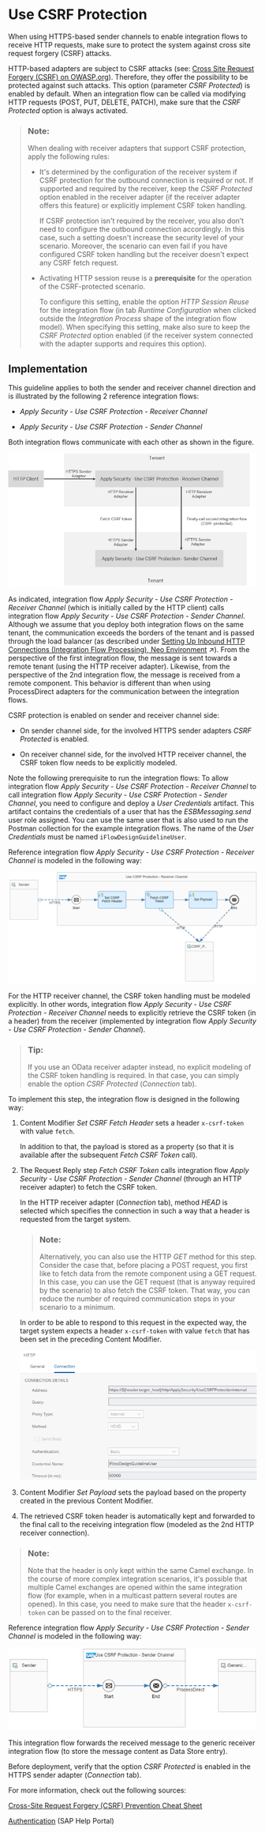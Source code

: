 <!-- loioa0765d56b6024f29a41a3a747f993499 -->

# Use CSRF Protection

When using HTTPS-based sender channels to enable integration flows to receive HTTP requests, make sure to protect the system against cross site request forgery \(CSRF\) attacks.

HTTP-based adapters are subject to CSRF attacks \(see: [Cross Site Request Forgery \(CSRF\) on OWASP.org](https://owasp.org/www-community/attacks/csrf)\). Therefore, they offer the possibility to be protected against such attacks. This option \(parameter *CSRF Protected*\) is enabled by default. When an integration flow can be called via modifying HTTP requests \(POST, PUT, DELETE, PATCH\), make sure that the *CSRF Protected* option is always activated.

> ### Note:  
> When dealing with receiver adapters that support CSRF protection, apply the following rules:
> 
> -   It's determined by the configuration of the receiver system if CSRF protection for the outbound connection is required or not. If supported and required by the receiver, keep the *CSRF Protected* option enabled in the receiver adapter \(if the receiver adapter offers this feature\) or explicitly implement CSRF token handling.
> 
>     If CSRF protection isn't required by the receiver, you also don’t need to configure the outbound connection accordingly. In this case, such a setting doesn't increase the security level of your scenario. Moreover, the scenario can even fail if you have configured CSRF token handling but the receiver doesn't expect any CSRF fetch request.
> 
> -   Activating HTTP session reuse is a **prerequisite** for the operation of the CSRF-protected scenario.
> 
>     To configure this setting, enable the option *HTTP Session Reuse* for the integration flow \(in tab *Runtime Configuration* when clicked outside the *Integration Process* shape of the integration flow model\). When specifying this setting, make also sure to keep the *CSRF Protected* option enabled \(if the receiver system connected with the adapter supports and requires this option\).



<a name="loioa0765d56b6024f29a41a3a747f993499__section_hk3_zbd_vkb"/>

## Implementation

This guideline applies to both the sender and receiver channel direction and is illustrated by the following 2 reference integration flows:

-   *Apply Security - Use CSRF Protection - Receiver Channel*

-   *Apply Security - Use CSRF Protection - Sender Channel*


Both integration flows communicate with each other as shown in the figure.

![](images/CSRF_Flows_1c47eb6.png)

As indicated, integration flow *Apply Security - Use CSRF Protection - Receiver Channel* \(which is initially called by the HTTP client\) calls integration flow *Apply Security - Use CSRF Protection - Sender Channel*. Although we assume that you deploy both integration flows on the same tenant, the communication exceeds the borders of the tenant and is passed through the load balancer \(as described under [Setting Up Inbound HTTP Connections (Integration Flow Processing), Neo Environment](https://help.sap.com/viewer/368c481cd6954bdfa5d0435479fd4eaf/Cloud/en-US/778c7e7835ff46408aafe0d499720dc7.html "You can use various sender adapters (for example, the SOAP adapters, the IDoc adapter, and the HTTP adapter) to connect the tenant to a sender system so that the sender can send messages to Cloud Integration over the HTTP protocol.") :arrow_upper_right:\). From the perspective of the first integration flow, the message is sent towards a remote tenant \(using the HTTP receiver adapter\). Likewise, from the perspective of the 2nd integration flow, the message is received from a remote component. This behavior is different than when using ProcessDirect adapters for the communication between the integration flows.

CSRF protection is enabled on sender and receiver channel side:

-   On sender channel side, for the involved HTTPS sender adapters *CSRF Protected* is enabled.

-   On receiver channel side, for the involved HTTP receiver channel, the CSRF token flow needs to be explicitly modeled.


Note the following prerequisite to run the integration flows: To allow integration flow *Apply Security - Use CSRF Protection - Receiver Channel* to call integration flow *Apply Security - Use CSRF Protection - Sender Channel*, you need to configure and deploy a *User Credentials* artifact. This artifact contains the credentials of a user that has the *ESBMessaging.send* user role assigned. You can use the same user that is also used to run the Postman collection for the example integration flows. The name of the *User Credentials* must be named `iFlowDesignGuidelineUser`.

Reference integration flow *Apply Security - Use CSRF Protection - Receiver Channel* is modeled in the following way:

![](images/CSRF_Receiver_8cb8ac3.png)

For the HTTP receiver channel, the CSRF token handling must be modeled explicitly. In other words, integration flow *Apply Security - Use CSRF Protection - Receiver Channel* needs to explicitly retrieve the CSRF token \(in a header\) from the receiver \(implemented by integration flow *Apply Security - Use CSRF Protection - Sender Channel*\).

> ### Tip:  
> If you use an OData receiver adapter instead, no explicit modeling of the CSRF token handling is required. In that case, you can simply enable the option *CSRF Protected* \(*Connection* tab\).

To implement this step, the integration flow is designed in the following way:

1.  Content Modifier *Set CSRF Fetch Header* sets a header `x-csrf-token` with value `fetch`.

    In addition to that, the payload is stored as a property \(so that it is available after the subsequent *Fetch CSRF Token* call\).

2.  The Request Reply step *Fetch CSRF Token* calls integration flow *Apply Security - Use CSRF Protection - Sender Channel* \(through an HTTP receiver adapter\) to fetch the CSRF token.

    In the HTTP receiver adapter \(*Connection* tab\), method *HEAD* is selected which specifies the connection in such a way that a header is requested from the target system.

    > ### Note:  
    > Alternatively, you can also use the HTTP *GET* method for this step. Consider the case that, before placing a POST request, you first like to fetch data from the remote component using a GET request. In this case, you can use the GET request \(that is anyway required by the scenario\) to also fetch the CSRF token. That way, you can reduce the number of required communication steps in your scenario to a minimum.

    In order to be able to respond to this request in the expected way, the target system expects a header `x-csrf-token` with value `fetch` that has been set in the preceding Content Modifier.

    ![](images/HTTP_Channel_1_48f9715.png)

3.  Content Modifier *Set Payload* sets the payload based on the property created in the previous Content Modifier.

4.  The retrieved CSRF token header is automatically kept and forwarded to the final call to the receiving integration flow \(modeled as the 2nd HTTP receiver connection\).


> ### Note:  
> Note that the header is only kept within the same Camel exchange. In the course of more complex integration scenarios, it's possible that multiple Camel exchanges are opened within the same integration flow \(for example, when in a multicast pattern several routes are opened\). In this case, you need to make sure that the header `x-csrf-token` can be passed on to the final receiver.

Reference integration flow *Apply Security - Use CSRF Protection - Sender Channel* is modeled in the following way:

![](images/CSRF_Sender_9c5e355.png)

This integration flow forwards the received message to the generic receiver integration flow \(to store the message content as Data Store entry\).

Before deployment, verify that the option *CSRF Protected* is enabled in the HTTPS sender adapter \(*Connection* tab\).

For more information, check out the following sources:

[Cross-Site Request Forgery \(CSRF\) Prevention Cheat Sheet](https://owasp.org/www-project-cheat-sheets/cheatsheets/Cross-Site_Request_Forgery_Prevention_Cheat_Sheet.html)

[Authentication](authentication-bd2fbd5.md) \(SAP Help Portal\)

